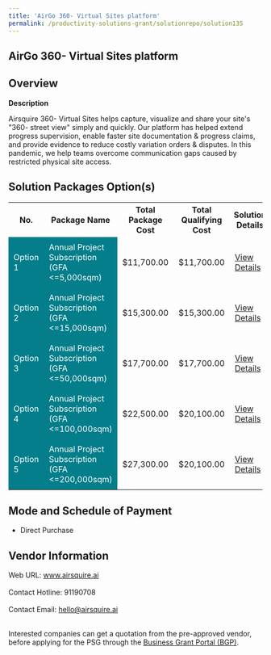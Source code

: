 ```yaml
---
title: 'AirGo 360- Virtual Sites platform'
permalink: /productivity-solutions-grant/solutionrepo/solution135
---
```


## AirGo 360- Virtual Sites platform

## Overview

**Description**

Airsquire 360- Virtual Sites helps capture, visualize and share your site's "360- street view" simply and quickly. Our platform has helped extend progress supervision, enable faster site documentation & progress claims, and provide evidence to reduce costly variation orders & disputes. In this pandemic, we help teams overcome communication gaps caused by restricted physical site access.

## Solution Packages Option(s)

<table>
<tr>
<th><b>No.</b></th>
<th><b>Package Name</b></th>
<th><b>Total Package Cost</b></th>
<th><b>Total Qualifying Cost</b></th>
<th><b>Solution Details</b></th>
</tr>
<tr>
<td style='padding: 10px; background-color: #037E8A; color: #FFFFFF;'>Option 1</td>
<td style='padding: 10px; background-color: #037E8A; color: #FFFFFF;'>Annual Project Subscription (GFA <=5,000sqm)</td>
<td style='padding: 10px;'>$11,700.00</td>
<td style='padding: 10px;'>$11,700.00</td>
<td style='padding: 10px;'><a href='/images/psg/Airsquire_20210213_Desensitised_Annex_3_Part_1.pdf' target='_blank'>View Details</a></td>
</tr>
<tr>
<td style='padding: 10px; background-color: #037E8A; color: #FFFFFF;'>Option 2</td>
<td style='padding: 10px; background-color: #037E8A; color: #FFFFFF;'>Annual Project Subscription (GFA <=15,000sqm)</td>
<td style='padding: 10px;'>$15,300.00</td>
<td style='padding: 10px;'>$15,300.00</td>
<td style='padding: 10px;'><a href='/images/psg/Airsquire_20210213_Desensitised_Annex_3_Part_2.pdf' target='_blank'>View Details</a></td>
</tr>
<tr>
<td style='padding: 10px; background-color: #037E8A; color: #FFFFFF;'>Option 3</td>
<td style='padding: 10px; background-color: #037E8A; color: #FFFFFF;'>Annual Project Subscription (GFA <=50,000sqm)</td>
<td style='padding: 10px;'>$17,700.00</td>
<td style='padding: 10px;'>$17,700.00</td>
<td style='padding: 10px;'><a href='/images/psg/Airsquire_20210213_Desensitised_Annex_3_Part_3.pdf' target='_blank'>View Details</a></td>
</tr>
<tr>
<td style='padding: 10px; background-color: #037E8A; color: #FFFFFF;'>Option 4</td>
<td style='padding: 10px; background-color: #037E8A; color: #FFFFFF;'>Annual Project Subscription (GFA <=100,000sqm)</td>
<td style='padding: 10px;'>$22,500.00</td>
<td style='padding: 10px;'>$20,100.00</td>
<td style='padding: 10px;'><a href='/images/psg/Airsquire_20210213_Desensitised_Annex_3_Part_4.pdf' target='_blank'>View Details</a></td>
</tr>
<tr>
<td style='padding: 10px; background-color: #037E8A; color: #FFFFFF;'>Option 5</td>
<td style='padding: 10px; background-color: #037E8A; color: #FFFFFF;'>Annual Project Subscription (GFA <=200,000sqm)</td>
<td style='padding: 10px;'>$27,300.00</td>
<td style='padding: 10px;'>$20,100.00</td>
<td style='padding: 10px;'><a href='/images/psg/Airsquire_20210213_Desensitised_Annex_3_Part_5.pdf' target='_blank'>View Details</a></td>
</tr>
</table>

## Mode and Schedule of Payment

 - Direct Purchase

## Vendor Information

 Web URL: www.airsquire.ai <br><br>Contact Hotline: 91190708 <br><br>Contact Email: hello@airsquire.ai <br><br>

Interested companies can get a quotation from the pre-approved vendor, before applying for the PSG through the <a href='https://www.businessgrants.gov.sg/' target='_blank' rel='noopener'>Business Grant Portal (BGP)</a>.

<script src="/jquery/resize-tables.js"></script>
